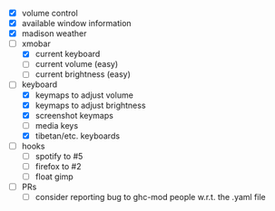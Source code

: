 - [x] volume control
- [x] available window information
- [x] madison weather
- [ ] xmobar
    - [x] current keyboard
    - [ ] current volume (easy)
    - [ ] current brightness (easy)
- [ ] keyboard
    - [x] keymaps to adjust volume
    - [x] keymaps to adjust brightness
    - [x] screenshot keymaps
    - [ ] media keys
    - [x] tibetan/etc. keyboards
- [ ] hooks
    - [ ] spotify to #5
    - [ ] firefox to #2
    - [ ] float gimp
- [ ] PRs
    - [ ] consider reporting bug to ghc-mod people w.r.t. the .yaml file
